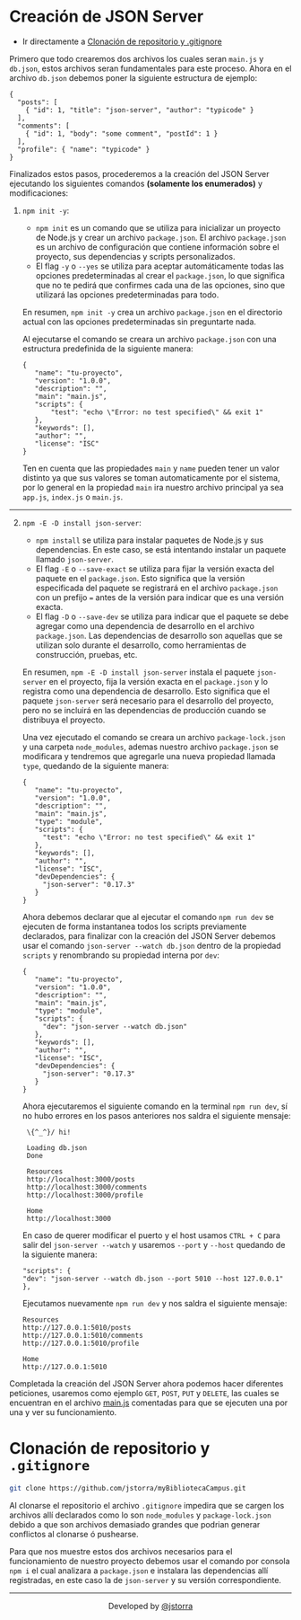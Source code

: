 # Creación de JSON Server

- Ir directamente a [Clonación de repositorio y .gitignore](#clonarRepo)

Primero que todo crearemos dos archivos los cuales seran `main.js` y `db.json`, estos archivos seran fundamentales para este proceso. Ahora en el archivo `db.json` debemos poner la siguiente estructura de ejemplo:

```
{
  "posts": [
    { "id": 1, "title": "json-server", "author": "typicode" }
  ],
  "comments": [
    { "id": 1, "body": "some comment", "postId": 1 }
  ],
  "profile": { "name": "typicode" }
}
```

Finalizados estos pasos, procederemos a la creación del JSON Server ejecutando los siguientes comandos **(solamente los enumerados)** y modificaciones:

1. `npm init -y`:

   - `npm init` es un comando que se utiliza para inicializar un proyecto de Node.js y crear un archivo `package.json`. El archivo `package.json` es un archivo de configuración que contiene información sobre el proyecto, sus dependencias y scripts personalizados.
   - El flag `-y` o `--yes` se utiliza para aceptar automáticamente todas las opciones predeterminadas al crear el `package.json`, lo que significa que no te pedirá que confirmes cada una de las opciones, sino que utilizará las opciones predeterminadas para todo.

   En resumen, `npm init -y` crea un archivo `package.json` en el directorio actual con las opciones predeterminadas sin preguntarte nada.

   Al ejecutarse el comando se creara un archivo `package.json` con una estructura predefinida de la siguiente manera:

   ```
   {
      "name": "tu-proyecto",
      "version": "1.0.0",
      "description": "",
      "main": "main.js",
      "scripts": {
          "test": "echo \"Error: no test specified\" && exit 1"
      },
      "keywords": [],
      "author": "",
      "license": "ISC"
   }
   ```

   Ten en cuenta que las propiedades `main` y `name` pueden tener un valor distinto ya que sus valores se toman automaticamente por el sistema, por lo general en la propiedad `main` ira nuestro archivo principal ya sea `app.js`, `index.js` o `main.js`.

---

2. `npm -E -D install json-server`:

   - `npm install` se utiliza para instalar paquetes de Node.js y sus dependencias. En este caso, se está intentando instalar un paquete llamado `json-server`.
   - El flag `-E` o `--save-exact` se utiliza para fijar la versión exacta del paquete en el `package.json`. Esto significa que la versión especificada del paquete se registrará en el archivo `package.json` con un prefijo `=` antes de la versión para indicar que es una versión exacta.
   - El flag `-D` o `--save-dev` se utiliza para indicar que el paquete se debe agregar como una dependencia de desarrollo en el archivo `package.json`. Las dependencias de desarrollo son aquellas que se utilizan solo durante el desarrollo, como herramientas de construcción, pruebas, etc.

   En resumen, `npm -E -D install json-server` instala el paquete `json-server` en el proyecto, fija la versión exacta en el `package.json` y lo registra como una dependencia de desarrollo. Esto significa que el paquete `json-server` será necesario para el desarrollo del proyecto, pero no se incluirá en las dependencias de producción cuando se distribuya el proyecto.

   Una vez ejecutado el comando se creara un archivo `package-lock.json` y una carpeta `node_modules`, ademas nuestro archivo `package.json` se modificara y tendremos que agregarle una nueva propiedad llamada `type`, quedando de la siguiente manera:

   ```
   {
      "name": "tu-proyecto",
      "version": "1.0.0",
      "description": "",
      "main": "main.js",
      "type": "module",
      "scripts": {
        "test": "echo \"Error: no test specified\" && exit 1"
      },
      "keywords": [],
      "author": "",
      "license": "ISC",
      "devDependencies": {
        "json-server": "0.17.3"
      }
   }
   ```

   Ahora debemos declarar que al ejecutar el comando `npm run dev` se ejecuten de forma instantanea todos los scripts previamente declarados, para finalizar con la creación del JSON Server debemos usar el comando `json-server --watch db.json` dentro de la propiedad `scripts` y renombrando su propiedad interna por `dev`:

   ```
   {
      "name": "tu-proyecto",
      "version": "1.0.0",
      "description": "",
      "main": "main.js",
      "type": "module",
      "scripts": {
        "dev": "json-server --watch db.json"
      },
      "keywords": [],
      "author": "",
      "license": "ISC",
      "devDependencies": {
        "json-server": "0.17.3"
      }
   }
   ```

   Ahora ejecutaremos el siguiente comando en la terminal `npm run dev`, sí no hubo errores en los pasos anteriores nos saldra el siguiente mensaje:

   ```
    \{^_^}/ hi!

    Loading db.json
    Done

    Resources
    http://localhost:3000/posts
    http://localhost:3000/comments
    http://localhost:3000/profile

    Home
    http://localhost:3000
   ```

   En caso de querer modificar el puerto y el host usamos `CTRL + C` para salir del `json-server --watch` y usaremos `--port` y `--host` quedando de la siguiente manera:

   ```
   "scripts": {
   "dev": "json-server --watch db.json --port 5010 --host 127.0.0.1"
   },
   ```

   Ejecutamos nuevamente `npm run dev` y nos saldra el siguiente mensaje:

   ```
   Resources
   http://127.0.0.1:5010/posts
   http://127.0.0.1:5010/comments
   http://127.0.0.1:5010/profile

   Home
   http://127.0.0.1:5010
   ```

Completada la creación del JSON Server ahora podemos hacer diferentes peticiones, usaremos como ejemplo `GET`, `POST`, `PUT` y `DELETE`, las cuales se encuentran en el archivo [main.js](main.js) comentadas para que se ejecuten una por una y ver su funcionamiento.

<div name="clonarRepo"></div>

# Clonación de repositorio y `.gitignore`

```bash
git clone https://github.com/jstorra/myBibliotecaCampus.git
```

Al clonarse el repositorio el archivo `.gitignore` impedira que se cargen los archivos allí declarados como lo son `node_modules` y `package-lock.json` debido a que son archivos demasiado grandes que podrian generar conflictos al clonarse ó pushearse.

Para que nos muestre estos dos archivos necesarios para el funcionamiento de nuestro proyecto debemos usar el comando por consola `npm i` el cual analizara a `package.json` e instalara las dependencias allí registradas, en este caso la de `json-server` y su versión correspondiente.

---

<p align="center">Developed by <a href="https://github.com/jstorra">@jstorra</a></p>
